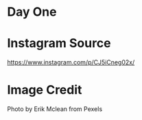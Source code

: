 # Day One

# Instagram Source

https://www.instagram.com/p/CJ5iCneg02x/

# Image Credit

Photo by Erik Mclean from Pexels
